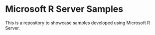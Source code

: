 # Microsoft R Server Samples
This is a repository to showcase samples developed using Microsoft R Server.
